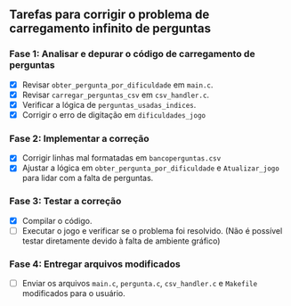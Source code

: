 ## Tarefas para corrigir o problema de carregamento infinito de perguntas

### Fase 1: Analisar e depurar o código de carregamento de perguntas
- [x] Revisar `obter_pergunta_por_dificuldade` em `main.c`.
- [x] Revisar `carregar_perguntas_csv` em `csv_handler.c`.
- [x] Verificar a lógica de `perguntas_usadas_indices`.
- [x] Corrigir o erro de digitação em `dificuldades_jogo`

### Fase 2: Implementar a correção
- [x] Corrigir linhas mal formatadas em `bancoperguntas.csv`
- [x] Ajustar a lógica em `obter_pergunta_por_dificuldade` e `Atualizar_jogo` para lidar com a falta de perguntas.

### Fase 3: Testar a correção
- [x] Compilar o código.
- [ ] Executar o jogo e verificar se o problema foi resolvido. (Não é possível testar diretamente devido à falta de ambiente gráfico)

### Fase 4: Entregar arquivos modificados
- [ ] Enviar os arquivos `main.c`, `pergunta.c`, `csv_handler.c` e `Makefile` modificados para o usuário.

